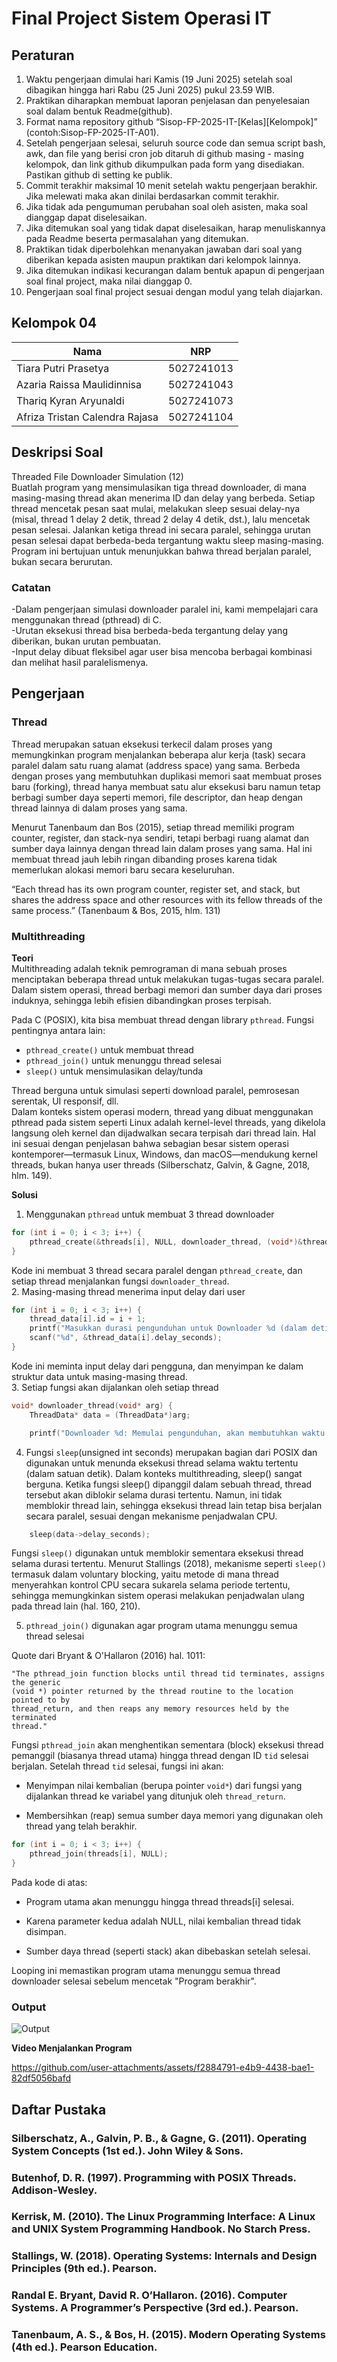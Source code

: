 # Final Project Sistem Operasi IT

## Peraturan
1. Waktu pengerjaan dimulai hari Kamis (19 Juni 2025) setelah soal dibagikan hingga hari Rabu (25 Juni 2025) pukul 23.59 WIB.
2. Praktikan diharapkan membuat laporan penjelasan dan penyelesaian soal dalam bentuk Readme(github).
3. Format nama repository github “Sisop-FP-2025-IT-[Kelas][Kelompok]” (contoh:Sisop-FP-2025-IT-A01).
4. Setelah pengerjaan selesai, seluruh source code dan semua script bash, awk, dan file yang berisi cron job ditaruh di github masing - masing kelompok, dan link github dikumpulkan pada form yang disediakan. Pastikan github di setting ke publik.
5. Commit terakhir maksimal 10 menit setelah waktu pengerjaan berakhir. Jika melewati maka akan dinilai berdasarkan commit terakhir.
6. Jika tidak ada pengumuman perubahan soal oleh asisten, maka soal dianggap dapat diselesaikan.
7. Jika ditemukan soal yang tidak dapat diselesaikan, harap menuliskannya pada Readme beserta permasalahan yang ditemukan.
8. Praktikan tidak diperbolehkan menanyakan jawaban dari soal yang diberikan kepada asisten maupun praktikan dari kelompok lainnya.
9. Jika ditemukan indikasi kecurangan dalam bentuk apapun di pengerjaan soal final project, maka nilai dianggap 0.
10. Pengerjaan soal final project sesuai dengan modul yang telah diajarkan.

## Kelompok 04

Nama | NRP
--- | ---
Tiara Putri Prasetya | 5027241013
Azaria Raissa Maulidinnisa | 5027241043
Thariq Kyran Aryunaldi | 5027241073
Afriza Tristan Calendra Rajasa | 5027241104

## Deskripsi Soal

Threaded File Downloader Simulation (12)<br>
Buatlah program yang mensimulasikan tiga thread downloader, di mana masing-masing thread akan menerima ID dan delay yang berbeda. Setiap thread mencetak pesan saat mulai, melakukan sleep sesuai delay-nya (misal, thread 1 delay 2 detik, thread 2 delay 4 detik, dst.), lalu mencetak pesan selesai. Jalankan ketiga thread ini secara paralel, sehingga urutan pesan selesai dapat berbeda-beda tergantung waktu sleep masing-masing. Program ini bertujuan untuk menunjukkan bahwa thread berjalan paralel, bukan secara berurutan.

### Catatan
-Dalam pengerjaan simulasi downloader paralel ini, kami mempelajari cara menggunakan thread (pthread) di C.<br>
-Urutan eksekusi thread bisa berbeda-beda tergantung delay yang diberikan, bukan urutan pembuatan.<br>
-Input delay dibuat fleksibel agar user bisa mencoba berbagai kombinasi dan melihat hasil paralelismenya.<br>

## Pengerjaan
### Thread
Thread merupakan satuan eksekusi terkecil dalam proses yang memungkinkan program menjalankan beberapa alur kerja (task) secara paralel dalam satu ruang alamat (address space) yang sama. Berbeda dengan proses yang membutuhkan duplikasi memori saat membuat proses baru (forking), thread hanya membuat satu alur eksekusi baru namun tetap berbagi sumber daya seperti memori, file descriptor, dan heap dengan thread lainnya di dalam proses yang sama.

Menurut Tanenbaum dan Bos (2015), setiap thread memiliki program counter, register, dan stack-nya sendiri, tetapi berbagi ruang alamat dan sumber daya lainnya dengan thread lain dalam proses yang sama. Hal ini membuat thread jauh lebih ringan dibanding proses karena tidak memerlukan alokasi memori baru secara keseluruhan.

“Each thread has its own program counter, register set, and stack, but shares the address space and other resources with its fellow threads of the same process.”
(Tanenbaum & Bos, 2015, hlm. 131)

### Multithreading

**Teori**<br>
Multithreading adalah teknik pemrograman di mana sebuah proses menciptakan beberapa thread untuk melakukan tugas-tugas secara paralel. Dalam sistem operasi, thread berbagi memori dan sumber daya dari proses induknya, sehingga lebih efisien dibandingkan proses terpisah.

Pada C (POSIX), kita bisa membuat thread dengan library `pthread`. Fungsi pentingnya antara lain:
- `pthread_create()` untuk membuat thread
- `pthread_join()` untuk menunggu thread selesai
- `sleep()` untuk mensimulasikan delay/tunda

Thread berguna untuk simulasi seperti download paralel, pemrosesan serentak, UI responsif, dll.<br>
Dalam konteks sistem operasi modern, thread yang dibuat menggunakan pthread pada sistem seperti Linux adalah kernel-level threads, yang dikelola langsung oleh kernel dan dijadwalkan secara terpisah dari thread lain. Hal ini sesuai dengan penjelasan bahwa sebagian besar sistem operasi kontemporer—termasuk Linux, Windows, dan macOS—mendukung kernel threads, bukan hanya user threads (Silberschatz, Galvin, & Gagne, 2018, hlm. 149).

**Solusi**
1. Menggunakan `pthread` untuk membuat 3 thread downloader
```c
for (int i = 0; i < 3; i++) {
    pthread_create(&threads[i], NULL, downloader_thread, (void*)&thread_data[i]);
}
```
Kode ini membuat 3 thread secara paralel dengan `pthread_create`, dan setiap thread menjalankan fungsi `downloader_thread`.<br>
2. Masing-masing thread menerima input delay dari user
```c
for (int i = 0; i < 3; i++) {
    thread_data[i].id = i + 1;
    printf("Masukkan durasi pengunduhan untuk Downloader %d (dalam detik): ", thread_data[i].id);
    scanf("%d", &thread_data[i].delay_seconds);
}
```
Kode ini meminta input delay dari pengguna, dan menyimpan ke dalam struktur data untuk masing-masing thread.<br>
3. Setiap fungsi akan dijalankan oleh setiap thread
```c
void* downloader_thread(void* arg) {
    ThreadData* data = (ThreadData*)arg;

    printf("Downloader %d: Memulai pengunduhan, akan membutuhkan waktu %d detik.\n", data->id, data->delay_seconds);

```
4. Fungsi `sleep`(unsigned int seconds)
merupakan bagian dari POSIX dan digunakan untuk menunda eksekusi thread selama waktu tertentu (dalam satuan detik). Dalam konteks multithreading, sleep() sangat berguna. Ketika fungsi sleep() dipanggil dalam sebuah thread, thread tersebut akan diblokir selama durasi tertentu. Namun, ini tidak memblokir thread lain, sehingga eksekusi thread lain tetap bisa berjalan secara paralel, sesuai dengan mekanisme penjadwalan CPU.
```c
    sleep(data->delay_seconds);
```
Fungsi `sleep()` digunakan untuk memblokir sementara eksekusi thread selama durasi tertentu. Menurut Stallings (2018), mekanisme seperti `sleep()` termasuk dalam voluntary blocking, yaitu metode di mana thread menyerahkan kontrol CPU secara sukarela selama periode tertentu, sehingga memungkinkan sistem operasi melakukan penjadwalan ulang pada thread lain (hal. 160, 210).<br>
 
5. `pthread_join()` digunakan agar program utama menunggu semua thread selesai

Quote dari Bryant & O'Hallaron (2016) hal. 1011:
```
"The pthread_join function blocks until thread tid terminates, assigns the generic
(void *) pointer returned by the thread routine to the location pointed to by
thread_return, and then reaps any memory resources held by the terminated
thread."
```
Fungsi `pthread_join` akan menghentikan sementara (block) eksekusi thread pemanggil (biasanya thread utama) hingga thread dengan ID `tid` selesai berjalan. Setelah thread `tid` selesai, fungsi ini akan:

- Menyimpan nilai kembalian (berupa pointer `void*`) dari fungsi yang dijalankan thread ke variabel yang ditunjuk oleh `thread_return`.

- Membersihkan (reap) semua sumber daya memori yang digunakan oleh thread yang telah berakhir.

```c
for (int i = 0; i < 3; i++) {
    pthread_join(threads[i], NULL);
}
```
Pada kode di atas:

- Program utama akan menunggu hingga thread threads[i] selesai.

- Karena parameter kedua adalah NULL, nilai kembalian thread tidak disimpan.

- Sumber daya thread (seperti stack) akan dibebaskan setelah selesai.

Looping ini memastikan program utama menunggu semua thread downloader selesai sebelum mencetak "Program berakhir".

### Output

![Output](https://github.com/user-attachments/assets/d1176d61-2322-493b-b19b-0dc90d9d5993)


**Video Menjalankan Program**<br>

https://github.com/user-attachments/assets/f2884791-e4b9-4438-bae1-82df5056bafd



## Daftar Pustaka

### Silberschatz, A., Galvin, P. B., & Gagne, G. (2011). Operating System Concepts (1st ed.). John Wiley & Sons.<br>


### Butenhof, D. R. (1997). Programming with POSIX Threads. Addison-Wesley.<br>


### Kerrisk, M. (2010). The Linux Programming Interface: A Linux and UNIX System Programming Handbook. No Starch Press.<br>


### Stallings, W. (2018). Operating Systems: Internals and Design Principles (9th ed.). Pearson.<br>


### Randal E. Bryant, David R. O’Hallaron. (2016). Computer Systems. A Programmer’s Perspective (3rd ed.). Pearson.<br>


### Tanenbaum, A. S., & Bos, H. (2015). Modern Operating Systems (4th ed.). Pearson Education.<br>
